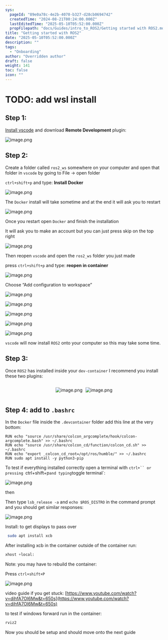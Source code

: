 ```yaml
---
sys:
  pageId: "89e0a78c-4e2b-4070-b327-d28cb0694742"
  createdTime: "2024-08-21T00:24:00.000Z"
  lastEditedTime: "2025-05-10T05:52:00.000Z"
  propFilepath: "docs/Guides/intro_to_ROS2/Getting started with ROS2.md"
title: "Getting started with ROS2"
date: "2025-05-10T05:52:00.000Z"
description: ""
tags:
  - "Onboarding"
author: "Overridden author"
draft: false
weight: 141
toc: false
icon: ""
---
```


# TODO: add wsl install

## Step 1:

[Install vscode](https://code.visualstudio.com/download) and download **Remote Development** plugin:

![image.png](https://prod-files-secure.s3.us-west-2.amazonaws.com/d518164a-d88e-44d1-a4ee-3adb3bd8bce0/efb52993-1881-4a40-b95e-6f020334f022/image.png?X-Amz-Algorithm=AWS4-HMAC-SHA256&X-Amz-Content-Sha256=UNSIGNED-PAYLOAD&X-Amz-Credential=ASIAZI2LB4667BTWSX5H%2F20250705%2Fus-west-2%2Fs3%2Faws4_request&X-Amz-Date=20250705T033817Z&X-Amz-Expires=3600&X-Amz-Security-Token=IQoJb3JpZ2luX2VjEDIaCXVzLXdlc3QtMiJIMEYCIQDpqME4fQbPdeu2IKVzYDJ6TLyqbCycXXYgrg9JnM0n8gIhAJimf69Jqj5qQxURCMMQnNiZnGQHEUAV7xlDGF9Z1wQXKv8DCDsQABoMNjM3NDIzMTgzODA1IgzEOY7bfqYHT6%2Fg%2BcAq3AM5mniG%2B0XAUpvZj8BZEbVP4PHO9KcYUuXYiRyN3mbSU%2FzX%2FUZWwzb8jIGPzT%2FobS7VjJEtbTJAa5SN%2BdbC0w2IVMbjFiEnvW9vlS84kiI8FOsL08eSmykHn%2BpCnfGO8b%2FMFBGDE4BWQDMCTtrc1YDFFfc809SrVu8tZJw3OMqxVCO%2BuZl656UNUqeR55EscJENU0Rq4tpsL96zB7vQ7W42x99HpvHf58FqYT3P53Jctz7iz%2B8t9RIcPESbO9vQHGS1Z6N9B2MWKhg1%2BwxzOunenZt3kIFgRLu7EhpMmHVMR3D9DF20Q7ovtJqCNI8HjkNAFrlUhWCTE752Ia5eQ7MnWy%2B6kB3CI4hDOSC%2BNAib7IQ3%2Fe%2BWOLEI6LYBznMcKZYNzGDgGNT9%2Bi7wVTCIaTtNfuObDNfdPYrpoCJBrxH6AqOS8zol5cLQVSlp3ZQMqtYwJUyBNrtN1gbcJwtwnl6TMe5udBOJRq9bhj3C55K%2Fiw7oNIsf7%2FwaKRK6WbreunCV0keWKDIRc2CfN3mibS29OVJK1p1pys0ntYbtH0vAFmJbOsI8xxKjuAWfhEQfEtBq7UWmm07qiOHdYhixQL4PFm93p7Qprzl27vLVHoIpuFDCxL0VxHZTQsHvYjC%2Fi6LDBjqkAfQdFLVmp3ViJfhunse57UtgWlXQqKE4RAh%2BwKhuWyVvvIZK9UEIHPULf4ANZUY4bDaLLhXunTkpiJhd89mDZc69%2BLy05cIc270PLi7Mqaf%2B6%2BpvGzdDUP0Ybo%2F6WjeeU6kL0IKB2NyOnp0mklRYvZxNaV6qsh9P7ekDP%2FUbIDO%2Fu%2FQkxqE2jdWjhlDdHwIfAB1t2UyRnOhiUBP7k0WCR1wP81HI&X-Amz-Signature=10f19cc9592e4dd1e9de8ced1fbde06354a841e1ee065f83531c1f0417bed191&X-Amz-SignedHeaders=host&x-amz-checksum-mode=ENABLED&x-id=GetObject)

## Step 2:

Create a folder called `ros2_ws` somewhere on your computer and open that folder in `vscode` by going to File → open folder 

`ctrl+shift+p` and type: **Install Docker**

![image.png](https://prod-files-secure.s3.us-west-2.amazonaws.com/d518164a-d88e-44d1-a4ee-3adb3bd8bce0/2269dc0e-1cd5-47ff-bceb-c04ad9b2eab0/image.png?X-Amz-Algorithm=AWS4-HMAC-SHA256&X-Amz-Content-Sha256=UNSIGNED-PAYLOAD&X-Amz-Credential=ASIAZI2LB4667BTWSX5H%2F20250705%2Fus-west-2%2Fs3%2Faws4_request&X-Amz-Date=20250705T033817Z&X-Amz-Expires=3600&X-Amz-Security-Token=IQoJb3JpZ2luX2VjEDIaCXVzLXdlc3QtMiJIMEYCIQDpqME4fQbPdeu2IKVzYDJ6TLyqbCycXXYgrg9JnM0n8gIhAJimf69Jqj5qQxURCMMQnNiZnGQHEUAV7xlDGF9Z1wQXKv8DCDsQABoMNjM3NDIzMTgzODA1IgzEOY7bfqYHT6%2Fg%2BcAq3AM5mniG%2B0XAUpvZj8BZEbVP4PHO9KcYUuXYiRyN3mbSU%2FzX%2FUZWwzb8jIGPzT%2FobS7VjJEtbTJAa5SN%2BdbC0w2IVMbjFiEnvW9vlS84kiI8FOsL08eSmykHn%2BpCnfGO8b%2FMFBGDE4BWQDMCTtrc1YDFFfc809SrVu8tZJw3OMqxVCO%2BuZl656UNUqeR55EscJENU0Rq4tpsL96zB7vQ7W42x99HpvHf58FqYT3P53Jctz7iz%2B8t9RIcPESbO9vQHGS1Z6N9B2MWKhg1%2BwxzOunenZt3kIFgRLu7EhpMmHVMR3D9DF20Q7ovtJqCNI8HjkNAFrlUhWCTE752Ia5eQ7MnWy%2B6kB3CI4hDOSC%2BNAib7IQ3%2Fe%2BWOLEI6LYBznMcKZYNzGDgGNT9%2Bi7wVTCIaTtNfuObDNfdPYrpoCJBrxH6AqOS8zol5cLQVSlp3ZQMqtYwJUyBNrtN1gbcJwtwnl6TMe5udBOJRq9bhj3C55K%2Fiw7oNIsf7%2FwaKRK6WbreunCV0keWKDIRc2CfN3mibS29OVJK1p1pys0ntYbtH0vAFmJbOsI8xxKjuAWfhEQfEtBq7UWmm07qiOHdYhixQL4PFm93p7Qprzl27vLVHoIpuFDCxL0VxHZTQsHvYjC%2Fi6LDBjqkAfQdFLVmp3ViJfhunse57UtgWlXQqKE4RAh%2BwKhuWyVvvIZK9UEIHPULf4ANZUY4bDaLLhXunTkpiJhd89mDZc69%2BLy05cIc270PLi7Mqaf%2B6%2BpvGzdDUP0Ybo%2F6WjeeU6kL0IKB2NyOnp0mklRYvZxNaV6qsh9P7ekDP%2FUbIDO%2Fu%2FQkxqE2jdWjhlDdHwIfAB1t2UyRnOhiUBP7k0WCR1wP81HI&X-Amz-Signature=c076f54082be61e007cf8906ca590125c163f7b484708cf20cfad0ea69835770&X-Amz-SignedHeaders=host&x-amz-checksum-mode=ENABLED&x-id=GetObject)

The `Docker` install will take sometime and at the end it will ask you to restart

![image.png](https://prod-files-secure.s3.us-west-2.amazonaws.com/d518164a-d88e-44d1-a4ee-3adb3bd8bce0/ed233f78-be33-4b1f-b89c-9c346c0e961e/image.png?X-Amz-Algorithm=AWS4-HMAC-SHA256&X-Amz-Content-Sha256=UNSIGNED-PAYLOAD&X-Amz-Credential=ASIAZI2LB4667BTWSX5H%2F20250705%2Fus-west-2%2Fs3%2Faws4_request&X-Amz-Date=20250705T033817Z&X-Amz-Expires=3600&X-Amz-Security-Token=IQoJb3JpZ2luX2VjEDIaCXVzLXdlc3QtMiJIMEYCIQDpqME4fQbPdeu2IKVzYDJ6TLyqbCycXXYgrg9JnM0n8gIhAJimf69Jqj5qQxURCMMQnNiZnGQHEUAV7xlDGF9Z1wQXKv8DCDsQABoMNjM3NDIzMTgzODA1IgzEOY7bfqYHT6%2Fg%2BcAq3AM5mniG%2B0XAUpvZj8BZEbVP4PHO9KcYUuXYiRyN3mbSU%2FzX%2FUZWwzb8jIGPzT%2FobS7VjJEtbTJAa5SN%2BdbC0w2IVMbjFiEnvW9vlS84kiI8FOsL08eSmykHn%2BpCnfGO8b%2FMFBGDE4BWQDMCTtrc1YDFFfc809SrVu8tZJw3OMqxVCO%2BuZl656UNUqeR55EscJENU0Rq4tpsL96zB7vQ7W42x99HpvHf58FqYT3P53Jctz7iz%2B8t9RIcPESbO9vQHGS1Z6N9B2MWKhg1%2BwxzOunenZt3kIFgRLu7EhpMmHVMR3D9DF20Q7ovtJqCNI8HjkNAFrlUhWCTE752Ia5eQ7MnWy%2B6kB3CI4hDOSC%2BNAib7IQ3%2Fe%2BWOLEI6LYBznMcKZYNzGDgGNT9%2Bi7wVTCIaTtNfuObDNfdPYrpoCJBrxH6AqOS8zol5cLQVSlp3ZQMqtYwJUyBNrtN1gbcJwtwnl6TMe5udBOJRq9bhj3C55K%2Fiw7oNIsf7%2FwaKRK6WbreunCV0keWKDIRc2CfN3mibS29OVJK1p1pys0ntYbtH0vAFmJbOsI8xxKjuAWfhEQfEtBq7UWmm07qiOHdYhixQL4PFm93p7Qprzl27vLVHoIpuFDCxL0VxHZTQsHvYjC%2Fi6LDBjqkAfQdFLVmp3ViJfhunse57UtgWlXQqKE4RAh%2BwKhuWyVvvIZK9UEIHPULf4ANZUY4bDaLLhXunTkpiJhd89mDZc69%2BLy05cIc270PLi7Mqaf%2B6%2BpvGzdDUP0Ybo%2F6WjeeU6kL0IKB2NyOnp0mklRYvZxNaV6qsh9P7ekDP%2FUbIDO%2Fu%2FQkxqE2jdWjhlDdHwIfAB1t2UyRnOhiUBP7k0WCR1wP81HI&X-Amz-Signature=2aadb00a9964803306cd27a9df0fb6d85ca67472ccce20528034d452639a68e0&X-Amz-SignedHeaders=host&x-amz-checksum-mode=ENABLED&x-id=GetObject)

Once you restart open `Docker` and finish the installation

It will ask you to make an account but you can just press skip on the top right

![image.png](https://prod-files-secure.s3.us-west-2.amazonaws.com/d518164a-d88e-44d1-a4ee-3adb3bd8bce0/21010ad9-1659-4fd9-9f59-9932a09b2a3d/image.png?X-Amz-Algorithm=AWS4-HMAC-SHA256&X-Amz-Content-Sha256=UNSIGNED-PAYLOAD&X-Amz-Credential=ASIAZI2LB4667BTWSX5H%2F20250705%2Fus-west-2%2Fs3%2Faws4_request&X-Amz-Date=20250705T033817Z&X-Amz-Expires=3600&X-Amz-Security-Token=IQoJb3JpZ2luX2VjEDIaCXVzLXdlc3QtMiJIMEYCIQDpqME4fQbPdeu2IKVzYDJ6TLyqbCycXXYgrg9JnM0n8gIhAJimf69Jqj5qQxURCMMQnNiZnGQHEUAV7xlDGF9Z1wQXKv8DCDsQABoMNjM3NDIzMTgzODA1IgzEOY7bfqYHT6%2Fg%2BcAq3AM5mniG%2B0XAUpvZj8BZEbVP4PHO9KcYUuXYiRyN3mbSU%2FzX%2FUZWwzb8jIGPzT%2FobS7VjJEtbTJAa5SN%2BdbC0w2IVMbjFiEnvW9vlS84kiI8FOsL08eSmykHn%2BpCnfGO8b%2FMFBGDE4BWQDMCTtrc1YDFFfc809SrVu8tZJw3OMqxVCO%2BuZl656UNUqeR55EscJENU0Rq4tpsL96zB7vQ7W42x99HpvHf58FqYT3P53Jctz7iz%2B8t9RIcPESbO9vQHGS1Z6N9B2MWKhg1%2BwxzOunenZt3kIFgRLu7EhpMmHVMR3D9DF20Q7ovtJqCNI8HjkNAFrlUhWCTE752Ia5eQ7MnWy%2B6kB3CI4hDOSC%2BNAib7IQ3%2Fe%2BWOLEI6LYBznMcKZYNzGDgGNT9%2Bi7wVTCIaTtNfuObDNfdPYrpoCJBrxH6AqOS8zol5cLQVSlp3ZQMqtYwJUyBNrtN1gbcJwtwnl6TMe5udBOJRq9bhj3C55K%2Fiw7oNIsf7%2FwaKRK6WbreunCV0keWKDIRc2CfN3mibS29OVJK1p1pys0ntYbtH0vAFmJbOsI8xxKjuAWfhEQfEtBq7UWmm07qiOHdYhixQL4PFm93p7Qprzl27vLVHoIpuFDCxL0VxHZTQsHvYjC%2Fi6LDBjqkAfQdFLVmp3ViJfhunse57UtgWlXQqKE4RAh%2BwKhuWyVvvIZK9UEIHPULf4ANZUY4bDaLLhXunTkpiJhd89mDZc69%2BLy05cIc270PLi7Mqaf%2B6%2BpvGzdDUP0Ybo%2F6WjeeU6kL0IKB2NyOnp0mklRYvZxNaV6qsh9P7ekDP%2FUbIDO%2Fu%2FQkxqE2jdWjhlDdHwIfAB1t2UyRnOhiUBP7k0WCR1wP81HI&X-Amz-Signature=2cd599715b27037b66d9928f70ff4b0b4da1a30bbc560b398b28cdb830c6a38a&X-Amz-SignedHeaders=host&x-amz-checksum-mode=ENABLED&x-id=GetObject)

Then reopen `vscode` and open the `ros2_ws` folder you just made

press `ctrl+shift+p` and type: **reopen in container**

![image.png](https://prod-files-secure.s3.us-west-2.amazonaws.com/d518164a-d88e-44d1-a4ee-3adb3bd8bce0/4e93b8c2-41ad-488c-8095-c74205196118/image.png?X-Amz-Algorithm=AWS4-HMAC-SHA256&X-Amz-Content-Sha256=UNSIGNED-PAYLOAD&X-Amz-Credential=ASIAZI2LB4667BTWSX5H%2F20250705%2Fus-west-2%2Fs3%2Faws4_request&X-Amz-Date=20250705T033817Z&X-Amz-Expires=3600&X-Amz-Security-Token=IQoJb3JpZ2luX2VjEDIaCXVzLXdlc3QtMiJIMEYCIQDpqME4fQbPdeu2IKVzYDJ6TLyqbCycXXYgrg9JnM0n8gIhAJimf69Jqj5qQxURCMMQnNiZnGQHEUAV7xlDGF9Z1wQXKv8DCDsQABoMNjM3NDIzMTgzODA1IgzEOY7bfqYHT6%2Fg%2BcAq3AM5mniG%2B0XAUpvZj8BZEbVP4PHO9KcYUuXYiRyN3mbSU%2FzX%2FUZWwzb8jIGPzT%2FobS7VjJEtbTJAa5SN%2BdbC0w2IVMbjFiEnvW9vlS84kiI8FOsL08eSmykHn%2BpCnfGO8b%2FMFBGDE4BWQDMCTtrc1YDFFfc809SrVu8tZJw3OMqxVCO%2BuZl656UNUqeR55EscJENU0Rq4tpsL96zB7vQ7W42x99HpvHf58FqYT3P53Jctz7iz%2B8t9RIcPESbO9vQHGS1Z6N9B2MWKhg1%2BwxzOunenZt3kIFgRLu7EhpMmHVMR3D9DF20Q7ovtJqCNI8HjkNAFrlUhWCTE752Ia5eQ7MnWy%2B6kB3CI4hDOSC%2BNAib7IQ3%2Fe%2BWOLEI6LYBznMcKZYNzGDgGNT9%2Bi7wVTCIaTtNfuObDNfdPYrpoCJBrxH6AqOS8zol5cLQVSlp3ZQMqtYwJUyBNrtN1gbcJwtwnl6TMe5udBOJRq9bhj3C55K%2Fiw7oNIsf7%2FwaKRK6WbreunCV0keWKDIRc2CfN3mibS29OVJK1p1pys0ntYbtH0vAFmJbOsI8xxKjuAWfhEQfEtBq7UWmm07qiOHdYhixQL4PFm93p7Qprzl27vLVHoIpuFDCxL0VxHZTQsHvYjC%2Fi6LDBjqkAfQdFLVmp3ViJfhunse57UtgWlXQqKE4RAh%2BwKhuWyVvvIZK9UEIHPULf4ANZUY4bDaLLhXunTkpiJhd89mDZc69%2BLy05cIc270PLi7Mqaf%2B6%2BpvGzdDUP0Ybo%2F6WjeeU6kL0IKB2NyOnp0mklRYvZxNaV6qsh9P7ekDP%2FUbIDO%2Fu%2FQkxqE2jdWjhlDdHwIfAB1t2UyRnOhiUBP7k0WCR1wP81HI&X-Amz-Signature=73d41ee88f4626a6c111f6eb61cc3539c846dee28760e9158025ddc4a50acbf1&X-Amz-SignedHeaders=host&x-amz-checksum-mode=ENABLED&x-id=GetObject)

Choose “Add configuration to workspace”

![image.png](https://prod-files-secure.s3.us-west-2.amazonaws.com/d518164a-d88e-44d1-a4ee-3adb3bd8bce0/9560b282-5060-4989-ba37-97e7b2c22476/image.png?X-Amz-Algorithm=AWS4-HMAC-SHA256&X-Amz-Content-Sha256=UNSIGNED-PAYLOAD&X-Amz-Credential=ASIAZI2LB4667BTWSX5H%2F20250705%2Fus-west-2%2Fs3%2Faws4_request&X-Amz-Date=20250705T033817Z&X-Amz-Expires=3600&X-Amz-Security-Token=IQoJb3JpZ2luX2VjEDIaCXVzLXdlc3QtMiJIMEYCIQDpqME4fQbPdeu2IKVzYDJ6TLyqbCycXXYgrg9JnM0n8gIhAJimf69Jqj5qQxURCMMQnNiZnGQHEUAV7xlDGF9Z1wQXKv8DCDsQABoMNjM3NDIzMTgzODA1IgzEOY7bfqYHT6%2Fg%2BcAq3AM5mniG%2B0XAUpvZj8BZEbVP4PHO9KcYUuXYiRyN3mbSU%2FzX%2FUZWwzb8jIGPzT%2FobS7VjJEtbTJAa5SN%2BdbC0w2IVMbjFiEnvW9vlS84kiI8FOsL08eSmykHn%2BpCnfGO8b%2FMFBGDE4BWQDMCTtrc1YDFFfc809SrVu8tZJw3OMqxVCO%2BuZl656UNUqeR55EscJENU0Rq4tpsL96zB7vQ7W42x99HpvHf58FqYT3P53Jctz7iz%2B8t9RIcPESbO9vQHGS1Z6N9B2MWKhg1%2BwxzOunenZt3kIFgRLu7EhpMmHVMR3D9DF20Q7ovtJqCNI8HjkNAFrlUhWCTE752Ia5eQ7MnWy%2B6kB3CI4hDOSC%2BNAib7IQ3%2Fe%2BWOLEI6LYBznMcKZYNzGDgGNT9%2Bi7wVTCIaTtNfuObDNfdPYrpoCJBrxH6AqOS8zol5cLQVSlp3ZQMqtYwJUyBNrtN1gbcJwtwnl6TMe5udBOJRq9bhj3C55K%2Fiw7oNIsf7%2FwaKRK6WbreunCV0keWKDIRc2CfN3mibS29OVJK1p1pys0ntYbtH0vAFmJbOsI8xxKjuAWfhEQfEtBq7UWmm07qiOHdYhixQL4PFm93p7Qprzl27vLVHoIpuFDCxL0VxHZTQsHvYjC%2Fi6LDBjqkAfQdFLVmp3ViJfhunse57UtgWlXQqKE4RAh%2BwKhuWyVvvIZK9UEIHPULf4ANZUY4bDaLLhXunTkpiJhd89mDZc69%2BLy05cIc270PLi7Mqaf%2B6%2BpvGzdDUP0Ybo%2F6WjeeU6kL0IKB2NyOnp0mklRYvZxNaV6qsh9P7ekDP%2FUbIDO%2Fu%2FQkxqE2jdWjhlDdHwIfAB1t2UyRnOhiUBP7k0WCR1wP81HI&X-Amz-Signature=47ba4a303823ed9d624e910c3ea2b3bbe0f49e247f27341cb7878a8adfd01f0a&X-Amz-SignedHeaders=host&x-amz-checksum-mode=ENABLED&x-id=GetObject)

![image.png](https://prod-files-secure.s3.us-west-2.amazonaws.com/d518164a-d88e-44d1-a4ee-3adb3bd8bce0/2ee63f81-886b-48e8-a553-dc6e5eac99e4/image.png?X-Amz-Algorithm=AWS4-HMAC-SHA256&X-Amz-Content-Sha256=UNSIGNED-PAYLOAD&X-Amz-Credential=ASIAZI2LB4667BTWSX5H%2F20250705%2Fus-west-2%2Fs3%2Faws4_request&X-Amz-Date=20250705T033817Z&X-Amz-Expires=3600&X-Amz-Security-Token=IQoJb3JpZ2luX2VjEDIaCXVzLXdlc3QtMiJIMEYCIQDpqME4fQbPdeu2IKVzYDJ6TLyqbCycXXYgrg9JnM0n8gIhAJimf69Jqj5qQxURCMMQnNiZnGQHEUAV7xlDGF9Z1wQXKv8DCDsQABoMNjM3NDIzMTgzODA1IgzEOY7bfqYHT6%2Fg%2BcAq3AM5mniG%2B0XAUpvZj8BZEbVP4PHO9KcYUuXYiRyN3mbSU%2FzX%2FUZWwzb8jIGPzT%2FobS7VjJEtbTJAa5SN%2BdbC0w2IVMbjFiEnvW9vlS84kiI8FOsL08eSmykHn%2BpCnfGO8b%2FMFBGDE4BWQDMCTtrc1YDFFfc809SrVu8tZJw3OMqxVCO%2BuZl656UNUqeR55EscJENU0Rq4tpsL96zB7vQ7W42x99HpvHf58FqYT3P53Jctz7iz%2B8t9RIcPESbO9vQHGS1Z6N9B2MWKhg1%2BwxzOunenZt3kIFgRLu7EhpMmHVMR3D9DF20Q7ovtJqCNI8HjkNAFrlUhWCTE752Ia5eQ7MnWy%2B6kB3CI4hDOSC%2BNAib7IQ3%2Fe%2BWOLEI6LYBznMcKZYNzGDgGNT9%2Bi7wVTCIaTtNfuObDNfdPYrpoCJBrxH6AqOS8zol5cLQVSlp3ZQMqtYwJUyBNrtN1gbcJwtwnl6TMe5udBOJRq9bhj3C55K%2Fiw7oNIsf7%2FwaKRK6WbreunCV0keWKDIRc2CfN3mibS29OVJK1p1pys0ntYbtH0vAFmJbOsI8xxKjuAWfhEQfEtBq7UWmm07qiOHdYhixQL4PFm93p7Qprzl27vLVHoIpuFDCxL0VxHZTQsHvYjC%2Fi6LDBjqkAfQdFLVmp3ViJfhunse57UtgWlXQqKE4RAh%2BwKhuWyVvvIZK9UEIHPULf4ANZUY4bDaLLhXunTkpiJhd89mDZc69%2BLy05cIc270PLi7Mqaf%2B6%2BpvGzdDUP0Ybo%2F6WjeeU6kL0IKB2NyOnp0mklRYvZxNaV6qsh9P7ekDP%2FUbIDO%2Fu%2FQkxqE2jdWjhlDdHwIfAB1t2UyRnOhiUBP7k0WCR1wP81HI&X-Amz-Signature=ac0f6b6ff32f4efabde6a9aee261bf14c823a9597779c0816c7a5b8a8da69150&X-Amz-SignedHeaders=host&x-amz-checksum-mode=ENABLED&x-id=GetObject)

![image.png](https://prod-files-secure.s3.us-west-2.amazonaws.com/d518164a-d88e-44d1-a4ee-3adb3bd8bce0/ae1580b2-b048-407e-aed9-b584224a7a04/image.png?X-Amz-Algorithm=AWS4-HMAC-SHA256&X-Amz-Content-Sha256=UNSIGNED-PAYLOAD&X-Amz-Credential=ASIAZI2LB4667BTWSX5H%2F20250705%2Fus-west-2%2Fs3%2Faws4_request&X-Amz-Date=20250705T033817Z&X-Amz-Expires=3600&X-Amz-Security-Token=IQoJb3JpZ2luX2VjEDIaCXVzLXdlc3QtMiJIMEYCIQDpqME4fQbPdeu2IKVzYDJ6TLyqbCycXXYgrg9JnM0n8gIhAJimf69Jqj5qQxURCMMQnNiZnGQHEUAV7xlDGF9Z1wQXKv8DCDsQABoMNjM3NDIzMTgzODA1IgzEOY7bfqYHT6%2Fg%2BcAq3AM5mniG%2B0XAUpvZj8BZEbVP4PHO9KcYUuXYiRyN3mbSU%2FzX%2FUZWwzb8jIGPzT%2FobS7VjJEtbTJAa5SN%2BdbC0w2IVMbjFiEnvW9vlS84kiI8FOsL08eSmykHn%2BpCnfGO8b%2FMFBGDE4BWQDMCTtrc1YDFFfc809SrVu8tZJw3OMqxVCO%2BuZl656UNUqeR55EscJENU0Rq4tpsL96zB7vQ7W42x99HpvHf58FqYT3P53Jctz7iz%2B8t9RIcPESbO9vQHGS1Z6N9B2MWKhg1%2BwxzOunenZt3kIFgRLu7EhpMmHVMR3D9DF20Q7ovtJqCNI8HjkNAFrlUhWCTE752Ia5eQ7MnWy%2B6kB3CI4hDOSC%2BNAib7IQ3%2Fe%2BWOLEI6LYBznMcKZYNzGDgGNT9%2Bi7wVTCIaTtNfuObDNfdPYrpoCJBrxH6AqOS8zol5cLQVSlp3ZQMqtYwJUyBNrtN1gbcJwtwnl6TMe5udBOJRq9bhj3C55K%2Fiw7oNIsf7%2FwaKRK6WbreunCV0keWKDIRc2CfN3mibS29OVJK1p1pys0ntYbtH0vAFmJbOsI8xxKjuAWfhEQfEtBq7UWmm07qiOHdYhixQL4PFm93p7Qprzl27vLVHoIpuFDCxL0VxHZTQsHvYjC%2Fi6LDBjqkAfQdFLVmp3ViJfhunse57UtgWlXQqKE4RAh%2BwKhuWyVvvIZK9UEIHPULf4ANZUY4bDaLLhXunTkpiJhd89mDZc69%2BLy05cIc270PLi7Mqaf%2B6%2BpvGzdDUP0Ybo%2F6WjeeU6kL0IKB2NyOnp0mklRYvZxNaV6qsh9P7ekDP%2FUbIDO%2Fu%2FQkxqE2jdWjhlDdHwIfAB1t2UyRnOhiUBP7k0WCR1wP81HI&X-Amz-Signature=e472b80fc0736ef4a5328846c42599298a3ac3a5394e617fdc4502e7ee625791&X-Amz-SignedHeaders=host&x-amz-checksum-mode=ENABLED&x-id=GetObject)

![image.png](https://prod-files-secure.s3.us-west-2.amazonaws.com/d518164a-d88e-44d1-a4ee-3adb3bd8bce0/53255b28-f75e-430f-b9e3-c0ac8577e42b/image.png?X-Amz-Algorithm=AWS4-HMAC-SHA256&X-Amz-Content-Sha256=UNSIGNED-PAYLOAD&X-Amz-Credential=ASIAZI2LB4667BTWSX5H%2F20250705%2Fus-west-2%2Fs3%2Faws4_request&X-Amz-Date=20250705T033817Z&X-Amz-Expires=3600&X-Amz-Security-Token=IQoJb3JpZ2luX2VjEDIaCXVzLXdlc3QtMiJIMEYCIQDpqME4fQbPdeu2IKVzYDJ6TLyqbCycXXYgrg9JnM0n8gIhAJimf69Jqj5qQxURCMMQnNiZnGQHEUAV7xlDGF9Z1wQXKv8DCDsQABoMNjM3NDIzMTgzODA1IgzEOY7bfqYHT6%2Fg%2BcAq3AM5mniG%2B0XAUpvZj8BZEbVP4PHO9KcYUuXYiRyN3mbSU%2FzX%2FUZWwzb8jIGPzT%2FobS7VjJEtbTJAa5SN%2BdbC0w2IVMbjFiEnvW9vlS84kiI8FOsL08eSmykHn%2BpCnfGO8b%2FMFBGDE4BWQDMCTtrc1YDFFfc809SrVu8tZJw3OMqxVCO%2BuZl656UNUqeR55EscJENU0Rq4tpsL96zB7vQ7W42x99HpvHf58FqYT3P53Jctz7iz%2B8t9RIcPESbO9vQHGS1Z6N9B2MWKhg1%2BwxzOunenZt3kIFgRLu7EhpMmHVMR3D9DF20Q7ovtJqCNI8HjkNAFrlUhWCTE752Ia5eQ7MnWy%2B6kB3CI4hDOSC%2BNAib7IQ3%2Fe%2BWOLEI6LYBznMcKZYNzGDgGNT9%2Bi7wVTCIaTtNfuObDNfdPYrpoCJBrxH6AqOS8zol5cLQVSlp3ZQMqtYwJUyBNrtN1gbcJwtwnl6TMe5udBOJRq9bhj3C55K%2Fiw7oNIsf7%2FwaKRK6WbreunCV0keWKDIRc2CfN3mibS29OVJK1p1pys0ntYbtH0vAFmJbOsI8xxKjuAWfhEQfEtBq7UWmm07qiOHdYhixQL4PFm93p7Qprzl27vLVHoIpuFDCxL0VxHZTQsHvYjC%2Fi6LDBjqkAfQdFLVmp3ViJfhunse57UtgWlXQqKE4RAh%2BwKhuWyVvvIZK9UEIHPULf4ANZUY4bDaLLhXunTkpiJhd89mDZc69%2BLy05cIc270PLi7Mqaf%2B6%2BpvGzdDUP0Ybo%2F6WjeeU6kL0IKB2NyOnp0mklRYvZxNaV6qsh9P7ekDP%2FUbIDO%2Fu%2FQkxqE2jdWjhlDdHwIfAB1t2UyRnOhiUBP7k0WCR1wP81HI&X-Amz-Signature=299b5abeb5b2869f9b8253b380567a8d7e82048ed3f4bfc2fad92e7a7f09adac&X-Amz-SignedHeaders=host&x-amz-checksum-mode=ENABLED&x-id=GetObject)

![image.png](https://prod-files-secure.s3.us-west-2.amazonaws.com/d518164a-d88e-44d1-a4ee-3adb3bd8bce0/7c562767-5af9-4ffb-97d1-327bcdf4ee00/image.png?X-Amz-Algorithm=AWS4-HMAC-SHA256&X-Amz-Content-Sha256=UNSIGNED-PAYLOAD&X-Amz-Credential=ASIAZI2LB4667BTWSX5H%2F20250705%2Fus-west-2%2Fs3%2Faws4_request&X-Amz-Date=20250705T033817Z&X-Amz-Expires=3600&X-Amz-Security-Token=IQoJb3JpZ2luX2VjEDIaCXVzLXdlc3QtMiJIMEYCIQDpqME4fQbPdeu2IKVzYDJ6TLyqbCycXXYgrg9JnM0n8gIhAJimf69Jqj5qQxURCMMQnNiZnGQHEUAV7xlDGF9Z1wQXKv8DCDsQABoMNjM3NDIzMTgzODA1IgzEOY7bfqYHT6%2Fg%2BcAq3AM5mniG%2B0XAUpvZj8BZEbVP4PHO9KcYUuXYiRyN3mbSU%2FzX%2FUZWwzb8jIGPzT%2FobS7VjJEtbTJAa5SN%2BdbC0w2IVMbjFiEnvW9vlS84kiI8FOsL08eSmykHn%2BpCnfGO8b%2FMFBGDE4BWQDMCTtrc1YDFFfc809SrVu8tZJw3OMqxVCO%2BuZl656UNUqeR55EscJENU0Rq4tpsL96zB7vQ7W42x99HpvHf58FqYT3P53Jctz7iz%2B8t9RIcPESbO9vQHGS1Z6N9B2MWKhg1%2BwxzOunenZt3kIFgRLu7EhpMmHVMR3D9DF20Q7ovtJqCNI8HjkNAFrlUhWCTE752Ia5eQ7MnWy%2B6kB3CI4hDOSC%2BNAib7IQ3%2Fe%2BWOLEI6LYBznMcKZYNzGDgGNT9%2Bi7wVTCIaTtNfuObDNfdPYrpoCJBrxH6AqOS8zol5cLQVSlp3ZQMqtYwJUyBNrtN1gbcJwtwnl6TMe5udBOJRq9bhj3C55K%2Fiw7oNIsf7%2FwaKRK6WbreunCV0keWKDIRc2CfN3mibS29OVJK1p1pys0ntYbtH0vAFmJbOsI8xxKjuAWfhEQfEtBq7UWmm07qiOHdYhixQL4PFm93p7Qprzl27vLVHoIpuFDCxL0VxHZTQsHvYjC%2Fi6LDBjqkAfQdFLVmp3ViJfhunse57UtgWlXQqKE4RAh%2BwKhuWyVvvIZK9UEIHPULf4ANZUY4bDaLLhXunTkpiJhd89mDZc69%2BLy05cIc270PLi7Mqaf%2B6%2BpvGzdDUP0Ybo%2F6WjeeU6kL0IKB2NyOnp0mklRYvZxNaV6qsh9P7ekDP%2FUbIDO%2Fu%2FQkxqE2jdWjhlDdHwIfAB1t2UyRnOhiUBP7k0WCR1wP81HI&X-Amz-Signature=742ec439ff9d59b01854f5d633588547914842c58e790c538b595c97c46f6e7d&X-Amz-SignedHeaders=host&x-amz-checksum-mode=ENABLED&x-id=GetObject)

`vscode` will now install `ROS2` onto your computer so this may take some time.

## Step 3:

Once `ROS2` has installed inside your `dev-container` I recommend you install these two plugins:

<div style="display: flex;flex-direction: row; column-gap:10px; max-width: 630px;justify-content: center;">
<div>

![image.png](https://prod-files-secure.s3.us-west-2.amazonaws.com/d518164a-d88e-44d1-a4ee-3adb3bd8bce0/3fc3d550-5a54-4ba1-ba6b-faa01cdb7369/image.png?X-Amz-Algorithm=AWS4-HMAC-SHA256&X-Amz-Content-Sha256=UNSIGNED-PAYLOAD&X-Amz-Credential=ASIAZI2LB466SMAWMVZC%2F20250705%2Fus-west-2%2Fs3%2Faws4_request&X-Amz-Date=20250705T033826Z&X-Amz-Expires=3600&X-Amz-Security-Token=IQoJb3JpZ2luX2VjEDIaCXVzLXdlc3QtMiJIMEYCIQCb6R8RzMpIR%2BWXFp6%2B1UJda%2Bxu8JEkiuuNZIbb11jOXwIhAM3aRxlunyEXTFqQ%2ByDHpONTDr2xW0oOKO04B2ade0FPKv8DCDsQABoMNjM3NDIzMTgzODA1Igy4mcXjexvaeYeI3sgq3AO82dOei9157xbeihQm%2B%2B1%2FhOlpjJhF4gnE2cyUJNqsRQnYUULbs%2FdGvkNccurHZIMnzzQcVrMYdf6W4%2BneV2hxnlJFvNMCnNHm%2FKAyLS2VGaS2D9arjD6uhfj4CK8lcxYGh4SG9xuN8IjMGn5Lqpqh1JQBFmuxRn0KvdOeo8cRntmkAUEw6t6Cs2nST1csfE3p%2BH0zTIuzXCibHv7bkRfx%2Bkvw8by50S0N4hR8Ti3CEMTmnaVyASUtQuTKOZRPC4ydul%2BpX97gwYD7LscK5b%2BtCNZMMUN6IN54VWzor4sFnu4ckOvfA3yD1SiryQtMze8zRRpXLcqLpcmpDPTAOKrOB%2F3SOOLdd2OWqyrZ1%2BwxWvz4zu3guXg7sTw%2Blp2uUWANxSdLJGQakGkxz8jUEPh%2FyDbfCY4DiNspaxrvP5qiTifF%2FhTziNfjb3ce5AGLn%2FTy7ex7iS1bol%2FQrPpC%2BPMCUAWwydWrLWNqNYmFg98OBszkgChO8HE9BLHpDRktYQMPY2QHrEaEov%2FqQx5keMrZH7nw6SzhmmuvCkETHcS4dY%2BEx%2FiJu8TdHypj5t%2FWTfgugtOL5hoSZoqr8LrykaxpndhgJjuC9NsPkL%2Bu%2FBD7FpoWWSu4hHtv%2Fi4nXDDPiqLDBjqkAaJ3m%2B7oSj013EK88gFvntDmNE8bQanicE7HQpgEtYTIi6EhZWZW5LKV5uxTZei1H%2FWKnfeKNLTWCZYBQ12U7boMhNGivLEOnSsbc%2Bc7t65jBnZwmNRAdam9AscWtLaSR9C1Bqxq%2BnKohGGxzoRNApx6ODoaWlaxtexbLTa6hulpjMRIFsFH9qe7QbLKx7zUY85S%2BEpDM2copbADKR%2FLLZBQH8kP&X-Amz-Signature=eb127eea01ae6a043023023c9a8a0c8be5aa2956af50b774cc796a9814174e04&X-Amz-SignedHeaders=host&x-amz-checksum-mode=ENABLED&x-id=GetObject)

</div>
<div>

![image.png](https://prod-files-secure.s3.us-west-2.amazonaws.com/d518164a-d88e-44d1-a4ee-3adb3bd8bce0/d994cc66-13c2-4093-a5a3-f84cf4601a82/image.png?X-Amz-Algorithm=AWS4-HMAC-SHA256&X-Amz-Content-Sha256=UNSIGNED-PAYLOAD&X-Amz-Credential=ASIAZI2LB466TI22LQ3V%2F20250705%2Fus-west-2%2Fs3%2Faws4_request&X-Amz-Date=20250705T033827Z&X-Amz-Expires=3600&X-Amz-Security-Token=IQoJb3JpZ2luX2VjEDIaCXVzLXdlc3QtMiJHMEUCIAWLMw%2BHFHyhwXXkBGt%2FjAm49jfexXBJB8Zx1MBMFd1SAiEAjmPVQlTI5OM9lcuqihUB2VXA%2B4A2%2Bfkb%2B1DrNTpNHB0q%2FwMIOxAAGgw2Mzc0MjMxODM4MDUiDKCt%2BTqcMpf%2FTBxRdCrcA3huDp6nDz3ciZ1gajVgk8fiIHX9oAFTRak3AA%2Fu2gotF9wN7UAxYxGc%2Fzu3VHxe81qDil0UWvEliaWey9l2jxEHDSRt8c9eYi8XMnrLPYBxP4xusg2HD5KjP4WJJdWvXco2dpiyosZkEaS4kC5dYzMEgMuoHU5m5qcQTBMv2Ubg6Xcatv31zF6uXRecBxxUd0I%2BY6rvr4I3YvWkErEpd09G69fjDXMdkPHVEBYx5e%2B1JA%2BuQUtc6hvneIEIcb0fmQoLPk%2B%2FKwgy8sGZaBJ7U5JlCJZDNE8ICHcYQMh4m2hE0ERP5FhF0AvuXAJAQIIoUpOrN%2F%2FLjlvdZivy8PaCXdBGIjZRBbvV4CGK5k%2FU9n0nd42ojqy0XvyqjJs9fo00J8rITLLuyM%2BY7N5EsLEJHefwYXCHkZ8G5HycWLqtew54SrnP%2FKeyv4Fme5Ae%2F89IHxLpYPM2Pg3wWskgNAx7ehiBXLdfZErRZZynhcqgjTqNUNtnIg44h2JXKJsliKyD0kqGdPfqpirGLTNC4zXcgXw7xdOBULlgLfLQcqHxI31T6QsZ21CCyIUN%2Bjz2oSmUZWV14xDNwR5lYlyQ7N7w8g9iUiAeEh0luWStpaxxK%2BFu%2BANmJJa1Tsc%2FAFXSMKOMosMGOqUBFHtfrCyNatwJR91ZLQDyap%2FApQftaakrtQnp2K%2FOfKkkCW3dWmD3A%2BBJwv%2BmWxQh7j5p4NSyWGJ%2BS02V4Dt3nMdE3eq1Q2oK1iH2OqD7eRr3EzzZkxhIFh9EeDfRS%2Fyb9QvqpKMo8wgBwiq03ykHqt%2B%2BLocgsqjfxCj%2BWaZzSO%2BEf2H4uUS3lkY0yIspqJIEYVSK4Tg%2B6XQA9O9zlixkJcd0sjRG&X-Amz-Signature=7906f1a72f1a07820e764159777ac085a2a8df5eb8d177136ba2853bb067269b&X-Amz-SignedHeaders=host&x-amz-checksum-mode=ENABLED&x-id=GetObject)

</div>
</div>

## Step 4: add to `.bashrc`

In the `Docker` file inside the `.devcontainer` folder add this line at the very bottom: 

```docker
RUN echo "source /usr/share/colcon_argcomplete/hook/colcon-argcomplete.bash" >> ~/.bashrc
RUN echo "source /usr/share/colcon_cd/function/colcon_cd.sh" >> ~/.bashrc
RUN echo "export _colcon_cd_root=/opt/ros/humble/" >> ~/.bashrc
RUN sudo apt install -y python3-pip 
```

To test if everything installed correctly open a terminal with `ctrl+`` or pressing `ctrl+shift+p` and typing `toggle terminal`:

![image.png](https://prod-files-secure.s3.us-west-2.amazonaws.com/d518164a-d88e-44d1-a4ee-3adb3bd8bce0/6a4943d8-b04e-4c02-9a58-775f3384d1a5/image.png?X-Amz-Algorithm=AWS4-HMAC-SHA256&X-Amz-Content-Sha256=UNSIGNED-PAYLOAD&X-Amz-Credential=ASIAZI2LB4667BTWSX5H%2F20250705%2Fus-west-2%2Fs3%2Faws4_request&X-Amz-Date=20250705T033818Z&X-Amz-Expires=3600&X-Amz-Security-Token=IQoJb3JpZ2luX2VjEDIaCXVzLXdlc3QtMiJIMEYCIQDpqME4fQbPdeu2IKVzYDJ6TLyqbCycXXYgrg9JnM0n8gIhAJimf69Jqj5qQxURCMMQnNiZnGQHEUAV7xlDGF9Z1wQXKv8DCDsQABoMNjM3NDIzMTgzODA1IgzEOY7bfqYHT6%2Fg%2BcAq3AM5mniG%2B0XAUpvZj8BZEbVP4PHO9KcYUuXYiRyN3mbSU%2FzX%2FUZWwzb8jIGPzT%2FobS7VjJEtbTJAa5SN%2BdbC0w2IVMbjFiEnvW9vlS84kiI8FOsL08eSmykHn%2BpCnfGO8b%2FMFBGDE4BWQDMCTtrc1YDFFfc809SrVu8tZJw3OMqxVCO%2BuZl656UNUqeR55EscJENU0Rq4tpsL96zB7vQ7W42x99HpvHf58FqYT3P53Jctz7iz%2B8t9RIcPESbO9vQHGS1Z6N9B2MWKhg1%2BwxzOunenZt3kIFgRLu7EhpMmHVMR3D9DF20Q7ovtJqCNI8HjkNAFrlUhWCTE752Ia5eQ7MnWy%2B6kB3CI4hDOSC%2BNAib7IQ3%2Fe%2BWOLEI6LYBznMcKZYNzGDgGNT9%2Bi7wVTCIaTtNfuObDNfdPYrpoCJBrxH6AqOS8zol5cLQVSlp3ZQMqtYwJUyBNrtN1gbcJwtwnl6TMe5udBOJRq9bhj3C55K%2Fiw7oNIsf7%2FwaKRK6WbreunCV0keWKDIRc2CfN3mibS29OVJK1p1pys0ntYbtH0vAFmJbOsI8xxKjuAWfhEQfEtBq7UWmm07qiOHdYhixQL4PFm93p7Qprzl27vLVHoIpuFDCxL0VxHZTQsHvYjC%2Fi6LDBjqkAfQdFLVmp3ViJfhunse57UtgWlXQqKE4RAh%2BwKhuWyVvvIZK9UEIHPULf4ANZUY4bDaLLhXunTkpiJhd89mDZc69%2BLy05cIc270PLi7Mqaf%2B6%2BpvGzdDUP0Ybo%2F6WjeeU6kL0IKB2NyOnp0mklRYvZxNaV6qsh9P7ekDP%2FUbIDO%2Fu%2FQkxqE2jdWjhlDdHwIfAB1t2UyRnOhiUBP7k0WCR1wP81HI&X-Amz-Signature=ca43c9a6ee7b8b1fb2de520e6861931cec5e27903424744b3f78f009453caf7a&X-Amz-SignedHeaders=host&x-amz-checksum-mode=ENABLED&x-id=GetObject)

then 

Then type `lsb_release -a` and `echo $ROS_DISTRO` in the command prompt and you should get similar responses:

![image.png](https://prod-files-secure.s3.us-west-2.amazonaws.com/d518164a-d88e-44d1-a4ee-3adb3bd8bce0/3e635dec-a805-4e85-8b9e-d000e5b71a4e/image.png?X-Amz-Algorithm=AWS4-HMAC-SHA256&X-Amz-Content-Sha256=UNSIGNED-PAYLOAD&X-Amz-Credential=ASIAZI2LB4667BTWSX5H%2F20250705%2Fus-west-2%2Fs3%2Faws4_request&X-Amz-Date=20250705T033818Z&X-Amz-Expires=3600&X-Amz-Security-Token=IQoJb3JpZ2luX2VjEDIaCXVzLXdlc3QtMiJIMEYCIQDpqME4fQbPdeu2IKVzYDJ6TLyqbCycXXYgrg9JnM0n8gIhAJimf69Jqj5qQxURCMMQnNiZnGQHEUAV7xlDGF9Z1wQXKv8DCDsQABoMNjM3NDIzMTgzODA1IgzEOY7bfqYHT6%2Fg%2BcAq3AM5mniG%2B0XAUpvZj8BZEbVP4PHO9KcYUuXYiRyN3mbSU%2FzX%2FUZWwzb8jIGPzT%2FobS7VjJEtbTJAa5SN%2BdbC0w2IVMbjFiEnvW9vlS84kiI8FOsL08eSmykHn%2BpCnfGO8b%2FMFBGDE4BWQDMCTtrc1YDFFfc809SrVu8tZJw3OMqxVCO%2BuZl656UNUqeR55EscJENU0Rq4tpsL96zB7vQ7W42x99HpvHf58FqYT3P53Jctz7iz%2B8t9RIcPESbO9vQHGS1Z6N9B2MWKhg1%2BwxzOunenZt3kIFgRLu7EhpMmHVMR3D9DF20Q7ovtJqCNI8HjkNAFrlUhWCTE752Ia5eQ7MnWy%2B6kB3CI4hDOSC%2BNAib7IQ3%2Fe%2BWOLEI6LYBznMcKZYNzGDgGNT9%2Bi7wVTCIaTtNfuObDNfdPYrpoCJBrxH6AqOS8zol5cLQVSlp3ZQMqtYwJUyBNrtN1gbcJwtwnl6TMe5udBOJRq9bhj3C55K%2Fiw7oNIsf7%2FwaKRK6WbreunCV0keWKDIRc2CfN3mibS29OVJK1p1pys0ntYbtH0vAFmJbOsI8xxKjuAWfhEQfEtBq7UWmm07qiOHdYhixQL4PFm93p7Qprzl27vLVHoIpuFDCxL0VxHZTQsHvYjC%2Fi6LDBjqkAfQdFLVmp3ViJfhunse57UtgWlXQqKE4RAh%2BwKhuWyVvvIZK9UEIHPULf4ANZUY4bDaLLhXunTkpiJhd89mDZc69%2BLy05cIc270PLi7Mqaf%2B6%2BpvGzdDUP0Ybo%2F6WjeeU6kL0IKB2NyOnp0mklRYvZxNaV6qsh9P7ekDP%2FUbIDO%2Fu%2FQkxqE2jdWjhlDdHwIfAB1t2UyRnOhiUBP7k0WCR1wP81HI&X-Amz-Signature=e4b09742fa702baed9543a1d705ce6023002a24cd77559977ee37f9a402f2bc4&X-Amz-SignedHeaders=host&x-amz-checksum-mode=ENABLED&x-id=GetObject)

Install:  to get displays to pass over

```bash
 sudo apt install xcb
```

After installing xcb in the container outside of the container run:

```python
xhost +local:
```

Note: you may have to rebuild the container:

Press `ctrl+shift+P`

![image.png](https://prod-files-secure.s3.us-west-2.amazonaws.com/d518164a-d88e-44d1-a4ee-3adb3bd8bce0/6c2be660-2618-4c38-9c26-53554f7a0b7b/image.png?X-Amz-Algorithm=AWS4-HMAC-SHA256&X-Amz-Content-Sha256=UNSIGNED-PAYLOAD&X-Amz-Credential=ASIAZI2LB4667BTWSX5H%2F20250705%2Fus-west-2%2Fs3%2Faws4_request&X-Amz-Date=20250705T033818Z&X-Amz-Expires=3600&X-Amz-Security-Token=IQoJb3JpZ2luX2VjEDIaCXVzLXdlc3QtMiJIMEYCIQDpqME4fQbPdeu2IKVzYDJ6TLyqbCycXXYgrg9JnM0n8gIhAJimf69Jqj5qQxURCMMQnNiZnGQHEUAV7xlDGF9Z1wQXKv8DCDsQABoMNjM3NDIzMTgzODA1IgzEOY7bfqYHT6%2Fg%2BcAq3AM5mniG%2B0XAUpvZj8BZEbVP4PHO9KcYUuXYiRyN3mbSU%2FzX%2FUZWwzb8jIGPzT%2FobS7VjJEtbTJAa5SN%2BdbC0w2IVMbjFiEnvW9vlS84kiI8FOsL08eSmykHn%2BpCnfGO8b%2FMFBGDE4BWQDMCTtrc1YDFFfc809SrVu8tZJw3OMqxVCO%2BuZl656UNUqeR55EscJENU0Rq4tpsL96zB7vQ7W42x99HpvHf58FqYT3P53Jctz7iz%2B8t9RIcPESbO9vQHGS1Z6N9B2MWKhg1%2BwxzOunenZt3kIFgRLu7EhpMmHVMR3D9DF20Q7ovtJqCNI8HjkNAFrlUhWCTE752Ia5eQ7MnWy%2B6kB3CI4hDOSC%2BNAib7IQ3%2Fe%2BWOLEI6LYBznMcKZYNzGDgGNT9%2Bi7wVTCIaTtNfuObDNfdPYrpoCJBrxH6AqOS8zol5cLQVSlp3ZQMqtYwJUyBNrtN1gbcJwtwnl6TMe5udBOJRq9bhj3C55K%2Fiw7oNIsf7%2FwaKRK6WbreunCV0keWKDIRc2CfN3mibS29OVJK1p1pys0ntYbtH0vAFmJbOsI8xxKjuAWfhEQfEtBq7UWmm07qiOHdYhixQL4PFm93p7Qprzl27vLVHoIpuFDCxL0VxHZTQsHvYjC%2Fi6LDBjqkAfQdFLVmp3ViJfhunse57UtgWlXQqKE4RAh%2BwKhuWyVvvIZK9UEIHPULf4ANZUY4bDaLLhXunTkpiJhd89mDZc69%2BLy05cIc270PLi7Mqaf%2B6%2BpvGzdDUP0Ybo%2F6WjeeU6kL0IKB2NyOnp0mklRYvZxNaV6qsh9P7ekDP%2FUbIDO%2Fu%2FQkxqE2jdWjhlDdHwIfAB1t2UyRnOhiUBP7k0WCR1wP81HI&X-Amz-Signature=7f8e368d158e96ebe08a17f02b3b695103ebc8a6f1af405105e1d16afe6cabab&X-Amz-SignedHeaders=host&x-amz-checksum-mode=ENABLED&x-id=GetObject)

video guide if you get stuck: [https://www.youtube.com/watch?v=dihfA7Ol6Mw&t=650s](https://www.youtube.com/watch?v=dihfA7Ol6Mw&t=650s)

to test if windows forward run in the container:

```bash
rviz2
```

Now you should be setup and should move onto the next guide 
